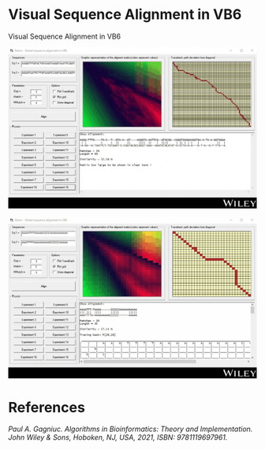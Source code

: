 # Visual Sequence Alignment in VB6
Visual Sequence Alignment in VB6

![screenshot](https://github.com/Gagniuc/Visual-Sequence-Alignment-in-VB6/blob/main/screenshot/AlignDNA%20in%20VB6%20(5).gif)

![screenshot](https://github.com/Gagniuc/Visual-Sequence-Alignment-in-VB6/blob/main/screenshot/AlignDNA%20in%20VB6%20(4).gif)

# References

<i>Paul A. Gagniuc. Algorithms in Bioinformatics: Theory and Implementation. John Wiley & Sons, Hoboken, NJ, USA, 2021, ISBN: 9781119697961.</i>
